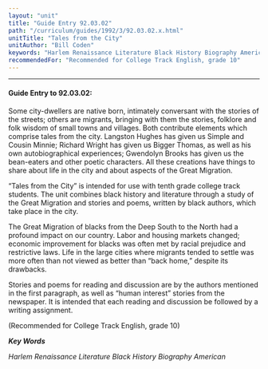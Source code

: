 ```yaml
---
layout: "unit"
title: "Guide Entry 92.03.02"
path: "/curriculum/guides/1992/3/92.03.02.x.html"
unitTitle: "Tales from the City"
unitAuthor: "Bill Coden"
keywords: "Harlem Renaissance Literature Black History Biography American"
recommendedFor: "Recommended for College Track English, grade 10"
---
```

<body>
<hr/>
<h4>
Guide Entry to 92.03.02:
</h4>
Some city-dwellers are native born, intimately conversant with the stories of the streets; others are migrants, bringing with them the stories, folklore and folk wisdom of small towns and villages.  Both contribute elements which comprise tales from the city.  Langston Hughes has given us Simple and Cousin Minnie; Richard Wright has given us Bigger Thomas, as well as his own autobiographical experiences; Gwendolyn Brooks has given us the bean-eaters and other poetic characters.  All these creations have things to share about life in the city and about aspects of the Great Migration.
<p>
“Tales from the City” is intended for use with tenth grade college track students.  The unit combines black history and literature through a study of the Great Migration and stories and poems, written by black authors, which take place in the city.
</p>
<p>
The Great Migration of blacks from the Deep South to the North had a profound impact on our country.  Labor and housing markets changed; economic improvement for blacks was often met by racial prejudice and restrictive laws.  Life in the large cities where migrants tended to settle was more often than not viewed as better than “back home,” despite its drawbacks.
</p>
<p>
Stories and poems for reading and discussion are by the authors mentioned in the first paragraph, as well as “human interest” stories from the newspaper.  It is intended that each reading and discussion be followed by a writing assignment.
</p>
<p>
(Recommended for College Track English, grade 10)
</p>
<p>
<b>
<i>
Key Words
</i>
</b>
<br/>
</p>
<p>
<i>
Harlem Renaissance Literature Black History Biography American
</i>
</p>
</body>